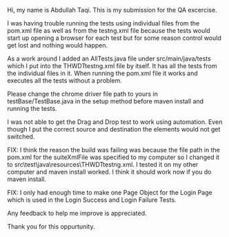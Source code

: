 Hi, my name is Abdullah Taqi. This is my submission for the QA excercise. 

I was having trouble running the tests using individual files from the pom.xml file as well as from the testng.xml file because the tests would start up opening a browser for each test but for some reason control would get lost and nothing would happen.

As a work around I added an AllTests.java file under src/main/java/tests which I put into the THWDTtestng.xml file by itself. It has all the tests from the individual files in it. When running the pom.xml file it works and executes all the tests without a problem.

Please change the chrome driver file path to yours in testBase/TestBase.java in the setup method before maven install and running the tests.

I was not able to get the Drag and Drop test to work using automation. Even though I put the correct source and destination the elements would not get switched.

FIX: I think the reason the build was failing was because the file path in the pom.xml for the suiteXmlFile was specified to my computer so I changed it to src\test\java\resources\THWDTtestng.xml. I tested it on my other computer and maven install worked. I think it should work now if you do maven install. 

FIX: I only had enough time to make one Page Object for the Login Page which is used in the Login Success and Login Failure Tests. 

Any feedback to help me improve is appreciated.

Thank you for this oppurtunity.
